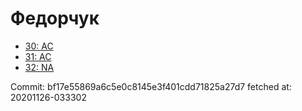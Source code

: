 # Федорчук
- [30: AC](30.md)
- [31: AC](31.md)
- [32: NA](32.md)

Commit: bf17e55869a6c5e0c8145e3f401cdd71825a27d7
 fetched at: 20201126-033302
